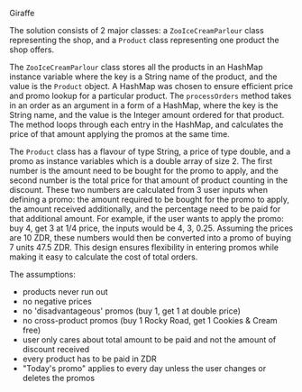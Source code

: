 Giraffe

The solution consists of 2 major classes: a ```ZooIceCreamParlour``` class representing the shop, and a ```Product``` class representing one
product the shop offers.

The ```ZooIceCreamParlour``` class stores all the products in an HashMap instance variable where the key is a String 
name of the product, and the value is the ```Product``` object. A HashMap was chosen to ensure efficient price and promo lookup for a
particular product. The ```processOrders``` method takes in an order as an argument in a form of a HashMap, where the key is the String name,
and the value is the Integer amount ordered for that product. The method loops through each entry in the HashMap, and calculates the price
of that amount applying the promos at the same time.

The ```Product``` class has a flavour of type String, a price of type double, and a promo as instance variables which is a double array of size 2.
The first number is the amount need to be bought for the promo to apply, and the second number is the total price for that amount of product counting 
in the discount. These two numbers are calculated from 3 user inputs when defining a promo: the amount required to be bought for the promo to apply, 
the amount received additionally, and the percentage need to be paid for that additional amount. For example, if the user wants to apply the promo:
buy 4, get 3 at 1/4 price, the inputs would be 4, 3, 0.25. Assuming the prices are 10 ZDR, these numbers would then be converted into
a promo of buying 7 units 47.5 ZDR. This design ensures flexibility in entering promos while making it easy to calculate the cost of
total orders.

The assumptions:
* products never run out
* no negative prices
* no 'disadvantageous' promos (buy 1, get 1 at double price)
* no cross-product promos (buy 1 Rocky Road, get 1 Cookies & Cream free)
* user only cares about total amount to be paid and not the amount of discount received
* every product has to be paid in ZDR
* "Today's promo" applies to every day unless the user changes or deletes the promos
